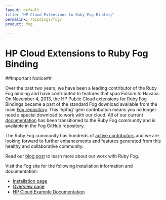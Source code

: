 ```yaml
---
layout: default
title: "HP Cloud Extensions to Ruby Fog Binding"
permalink: /bindings/fog/
product: fog

---
```

# HP Cloud Extensions to Ruby Fog Binding #

##Important Notice##

Over the past two years, we have been a leading contributor of the Ruby Fog binding and have contributed to features that span Folsom to Havana. On November 4, 2013, the HP Public Cloud extensions for Ruby Fog Bindings became a part of the standard Fog download available from the main [Fog repository](https://github.com/fog/fog).  This 'hpfog' gem contribution means you no longer need a special download to work with our cloud. All of our current [documentation](https://github.com/fog/fog/blob/master/lib/fog/hp/README.md) has been transitioned to the Ruby Fog community and is available in the Fog GitHub repository.
 
The Ruby Fog community has hundreds of [active contributors](https://github.com/fog/fog/graphs/contributors) and we are looking forward to further enhancements and features generated from this healthy and collaborative community.

Read our [blog post](http://www.hpcloud.com/blog/releasing-ruby-bindings-wild) to learn more about our work with Ruby Fog.

Visit the Fog site for the following installation information and documentation:

* [Installation page](http://rubygems.org/gems/fog)
* [Overview page](https://github.com/fog/fog/blob/master/lib/fog/hp/README.md) 
* [HP Cloud Example Documentation](https://github.com/fog/fog/blob/master/lib/fog/hp/examples/getting_started_examples.md)

